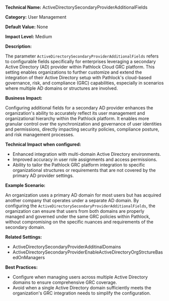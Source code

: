**Technical Name:** ActiveDirectorySecondaryProviderAdditionalFields

**Category:** User Management

**Default Value:** None

**Impact Level:** Medium

**Description:**

The parameter `ActiveDirectorySecondaryProviderAdditionalFields` refers to configurable fields specifically for enterprises leveraging a secondary Active Directory (AD) provider within Pathlock Cloud GRC platform. This setting enables organizations to further customize and extend the integration of their Active Directory setup with Pathlock's cloud-based governance, risk, and compliance (GRC) capabilities, especially in scenarios where multiple AD domains or structures are involved.

**Business Impact:**

Configuring additional fields for a secondary AD provider enhances the organization's ability to accurately reflect its user management and organizational hierarchy within the Pathlock platform. It enables more granular control over the synchronization and governance of user identities and permissions, directly impacting security policies, compliance posture, and risk management processes.

**Technical Impact when configured:**

- Enhanced integration with multi-domain Active Directory environments.
- Improved accuracy in user role assignments and access permissions.
- Ability to tailor the Pathlock GRC platform integration to specific organizational structures or requirements that are not covered by the primary AD provider settings.

**Example Scenario:**

An organization uses a primary AD domain for most users but has acquired another company that operates under a separate AD domain. By configuring the `ActiveDirectorySecondaryProviderAdditionalFields`, the organization can ensure that users from both domains are properly managed and governed under the same GRC policies within Pathlock, without compromising on the specific nuances and requirements of the secondary domain.

**Related Settings:**

- ActiveDirectorySecondaryProviderAdditinalDomains
- ActiveDirectorySecondaryProviderEnableActiveDirectoryOrgStrctureBasedOnManagers

**Best Practices:** 

- Configure when managing users across multiple Active Directory domains to ensure comprehensive GRC coverage.
- Avoid when a single Active Directory domain sufficiently meets the organization's GRC integration needs to simplify the configuration.